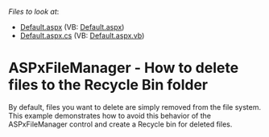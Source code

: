 <!-- default file list -->
*Files to look at*:

* [Default.aspx](./CS/WebSite/Default.aspx) (VB: [Default.aspx](./VB/WebSite/Default.aspx))
* [Default.aspx.cs](./CS/WebSite/Default.aspx.cs) (VB: [Default.aspx.vb](./VB/WebSite/Default.aspx.vb))
<!-- default file list end -->
# ASPxFileManager - How to delete files to the Recycle Bin folder


<p>By default, files you want to delete are simply removed from the file system. This example demonstrates how to avoid this behavior of the ASPxFileManager control and create a Recycle bin for deleted files.</p>

<br/>


